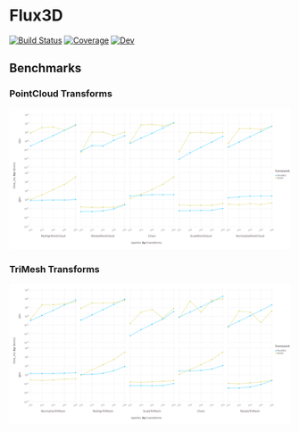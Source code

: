 # Flux3D

[![Build Status](https://github.com/nirmal-suthar/Flux3D.jl/workflows/CI/badge.svg)](https://github.com/nirmal-suthar/Flux3D.jl/actions)
[![Coverage](https://codecov.io/gh/nirmal-suthar/Flux3D.jl/branch/master/graph/badge.svg?token=8kpPqDfChf)](https://codecov.io/gh/nirmal-suthar/Flux3D.jl)
[![Dev](https://img.shields.io/badge/docs-dev-blue.svg)](https://nirmal-suthar.github.io/Flux3D.jl/dev)
<!---[![Stable](https://img.shields.io/badge/docs-stable-blue.svg)](https://nirmal-suthar.github.io/Flux3D.jl/stable)--->

## Benchmarks

### PointCloud Transforms
![Benchmark plot for PointCloud transforms](benchmarks/pics/bm_pcloud.png)

### TriMesh Transforms
![Benchmark plot for PointCloud transforms](benchmarks/pics/bm_trimesh.png)
